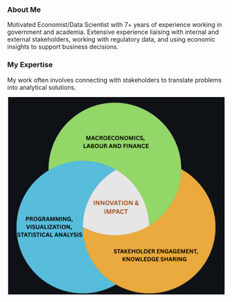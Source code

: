 
### About Me

Motivated Economist/Data Scientist with 7+ years of experience working in government and academia.
Extensive experience liaising with internal and external stakeholders, working with regulatory data, and
using economic insights to support business decisions.

### My Expertise
My work often involves connecting with stakeholders to translate problems into analytical solutions.

<p align="center">
  <img src="Logo.png" alt="Your Project Logo" width="500">
</p>



